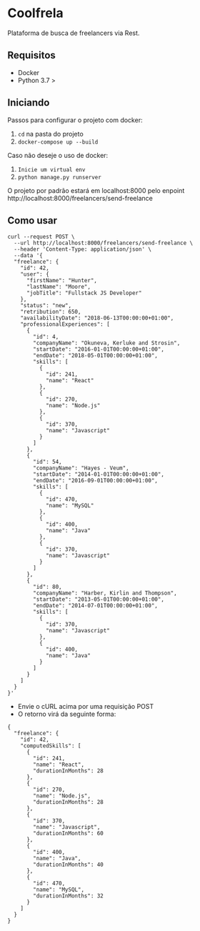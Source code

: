 # Coolfrela

Plataforma de busca de freelancers via Rest.

## Requisitos

* Docker
* Python 3.7 >

## Iniciando

Passos para configurar o projeto com docker:

1. `cd` na pasta do projeto
2. `docker-compose up --build`

Caso não deseje o uso de docker:
1. `Inicie um virtual env`
2. `python manage.py runserver`

O projeto por padrão estará em localhost:8000 pelo enpoint http://localhost:8000/freelancers/send-freelance

## Como usar

```
curl --request POST \
  --url http://localhost:8000/freelancers/send-freelance \
  --header 'Content-Type: application/json' \
  --data '{
  "freelance": {
    "id": 42,
    "user": {
      "firstName": "Hunter",
      "lastName": "Moore",
      "jobTitle": "Fullstack JS Developer"
    },
    "status": "new",
    "retribution": 650,
    "availabilityDate": "2018-06-13T00:00:00+01:00",
    "professionalExperiences": [
      {
        "id": 4,
        "companyName": "Okuneva, Kerluke and Strosin",
        "startDate": "2016-01-01T00:00:00+01:00",
        "endDate": "2018-05-01T00:00:00+01:00",
        "skills": [
          {
            "id": 241,
            "name": "React"
          },
          {
            "id": 270,
            "name": "Node.js"
          },
          {
            "id": 370,
            "name": "Javascript"
          }
        ]
      },
      {
        "id": 54,
        "companyName": "Hayes - Veum",
        "startDate": "2014-01-01T00:00:00+01:00",
        "endDate": "2016-09-01T00:00:00+01:00",
        "skills": [
          {
            "id": 470,
            "name": "MySQL"
          },
          {
            "id": 400,
            "name": "Java"
          },
          {
            "id": 370,
            "name": "Javascript"
          }
        ]
      },
      {
        "id": 80,
        "companyName": "Harber, Kirlin and Thompson",
        "startDate": "2013-05-01T00:00:00+01:00",
        "endDate": "2014-07-01T00:00:00+01:00",
        "skills": [
          {
            "id": 370,
            "name": "Javascript"
          },
          {
            "id": 400,
            "name": "Java"
          }
        ]
      }
    ]
  }
}'
```

- Envie o cURL acima por uma requisição POST 
- O retorno virá da seguinte forma: 

```
{
  "freelance": {
    "id": 42,
    "computedSkills": [
      {
        "id": 241,
        "name": "React",
        "durationInMonths": 28
      },
      {
        "id": 270,
        "name": "Node.js",
        "durationInMonths": 28
      },
      {
        "id": 370,
        "name": "Javascript",
        "durationInMonths": 60
      },
      {
        "id": 400,
        "name": "Java",
        "durationInMonths": 40
      },
      {
        "id": 470,
        "name": "MySQL",
        "durationInMonths": 32
      }
    ]
  }
}

```

